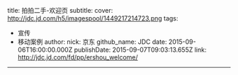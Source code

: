 title: 拍拍二手-欢迎页
subtitle: 
cover: http://jdc.jd.com/h5/imagespool/1449217214723.png
tags:
  - 宣传
  - 移动案例
author:
  nick: 京东
  github_name: JDC
date: 2015-09-06T16:00:00.000Z
publishDate: 2015-09-07T09:03:13.655Z
link: http://jdc.jd.com/fd/pp/ershou_welcome/
---